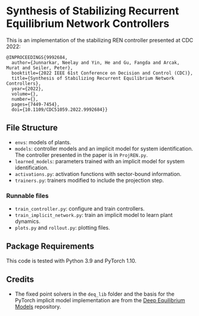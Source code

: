 Synthesis of Stabilizing Recurrent Equilibrium Network Controllers
==================================================================

This is an implementation of the stabilizing REN controller presented at CDC 2022:
```
@INPROCEEDINGS{9992684,
  author={Junnarkar, Neelay and Yin, He and Gu, Fangda and Arcak, Murat and Seiler, Peter},
  booktitle={2022 IEEE 61st Conference on Decision and Control (CDC)}, 
  title={Synthesis of Stabilizing Recurrent Equilibrium Network Controllers}, 
  year={2022},
  volume={},
  number={},
  pages={7449-7454},
  doi={10.1109/CDC51059.2022.9992684}}
```

## File Structure

* `envs`: models of plants.
* `models`: controller models and an implicit model for system identification. The controller presented in the paper is in `ProjREN.py`.
* `learned_models`: parameters trained with an implicit model for system identification.
* `activations.py`: activation functions with sector-bound information.
* `trainers.py`: trainers modified to include the projection step.

### Runnable files
* `train_controller.py`: configure and train controllers.
* `train_implicit_network.py`: train an implicit model to learn plant dynamics.
* `plots.py` and `rollout.py`: plotting files.

## Package Requirements

This code is tested with Python 3.9 and PyTorch 1.10.

## Credits
* The fixed point solvers in the `deq_lib` folder and the basis for the PyTorch implicit model implementation are from the [Deep Equilibrium Models](https://github.com/locuslab/deq) repository.
